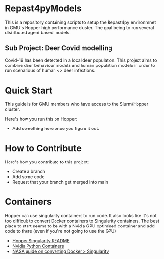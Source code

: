 # Repast4pyModels

This is a repository containing scripts to setup the Repast4py environmnet in GMU's Hopper high performance cluster. The goal being to run several distributed agent based models.

## Sub Project: Deer Covid modelling
Covid-19 has been detected in a local deer population. This project aims to combine deer behaviour models and human population models in order to run scenarious of human <> deer infections. 

# Quick Start
This guide is for GMU members who have access to the Slurm/Hopper cluster.

Here's how you run this on Hopper:
- Add something here once you figure it out. 

# How to Contribute
Here's how you contribute to this project:
 - Create a branch
 - Add some code
 - Request that your branch get merged into main

# Containers 
Hopper can use singularity containers to run code. It also looks like it's not too difficult to convert Docker containers to Singularity containers. The best place to start seems to be with a Nvidia GPU optimised container and add code to there (even if you're not going to use the GPU)

* [Hopper Singularity README](https://wiki.orc.gmu.edu/mkdocs/Containerized_jobs_on_Hopper/)
* [Nvidia Python Containers](https://catalog.ngc.nvidia.com/orgs/nvidia/teams/distroless/containers/python/tags)
* [NASA guide on converting Docker > Singularity](https://www.nas.nasa.gov/hecc/support/kb/converting-docker-images-to-singularity-for-use-on-pleiades_643.html)

